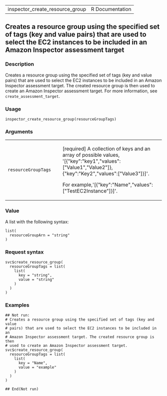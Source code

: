 <table style="width: 100%;">
<tbody>
<tr class="odd">
<td>inspector_create_resource_group</td>
<td style="text-align: right;">R Documentation</td>
</tr>
</tbody>
</table>

## Creates a resource group using the specified set of tags (key and value pairs) that are used to select the EC2 instances to be included in an Amazon Inspector assessment target

### Description

Creates a resource group using the specified set of tags (key and value
pairs) that are used to select the EC2 instances to be included in an
Amazon Inspector assessment target. The created resource group is then
used to create an Amazon Inspector assessment target. For more
information, see `create_assessment_target`.

### Usage

    inspector_create_resource_group(resourceGroupTags)

### Arguments

<table>
<colgroup>
<col style="width: 35%" />
<col style="width: 65%" />
</colgroup>
<tbody>
<tr class="odd">
<td><code
id="inspector_create_resource_group_:_resourceGroupTags">resourceGroupTags</code></td>
<td><p>[required] A collection of keys and an array of possible values,
'[{"key":"key1","values":["Value1","Value2"]},{"key":"Key2","values":["Value3"]}]'.</p>
<p>For example,'[{"key":"Name","values":["TestEC2Instance"]}]'.</p></td>
</tr>
</tbody>
</table>

### Value

A list with the following syntax:

    list(
      resourceGroupArn = "string"
    )

### Request syntax

    svc$create_resource_group(
      resourceGroupTags = list(
        list(
          key = "string",
          value = "string"
        )
      )
    )

### Examples

    ## Not run: 
    # Creates a resource group using the specified set of tags (key and value
    # pairs) that are used to select the EC2 instances to be included in an
    # Amazon Inspector assessment target. The created resource group is then
    # used to create an Amazon Inspector assessment target.
    svc$create_resource_group(
      resourceGroupTags = list(
        list(
          key = "Name",
          value = "example"
        )
      )
    )

    ## End(Not run)
